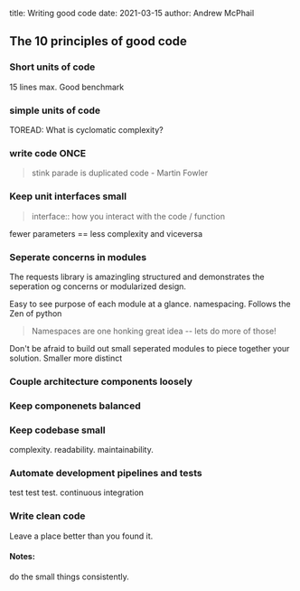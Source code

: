 title: Writing good code
date: 2021-03-15
author: Andrew McPhail

## The 10 principles of good code 

### Short units of code 

15 lines max. Good benchmark


### simple units of code 

TOREAD: What is cyclomatic complexity? 

### write code **ONCE**

> stink parade is duplicated code - Martin Fowler


### Keep unit interfaces small

> interface:: how you interact with the code / function

fewer parameters == less complexity and viceversa

### Seperate concerns in modules

The requests library is amazingling structured and demonstrates the seperation og concerns or modularized design. 

Easy to see purpose of each module at a glance. 
namespacing.
Follows the Zen of python 
> Namespaces are one honking great idea -- lets do more of those!

Don't be afraid to build out small seperated modules to piece together your solution. Smaller more distinct

### Couple architecture components loosely



### Keep componenets balanced

### Keep codebase small

complexity. readability. maintainability.

### Automate development pipelines and tests

test test test. 
continuous integration


### Write clean code 

Leave a place better than you found it.


#### Notes:

do the small things consistently. 
